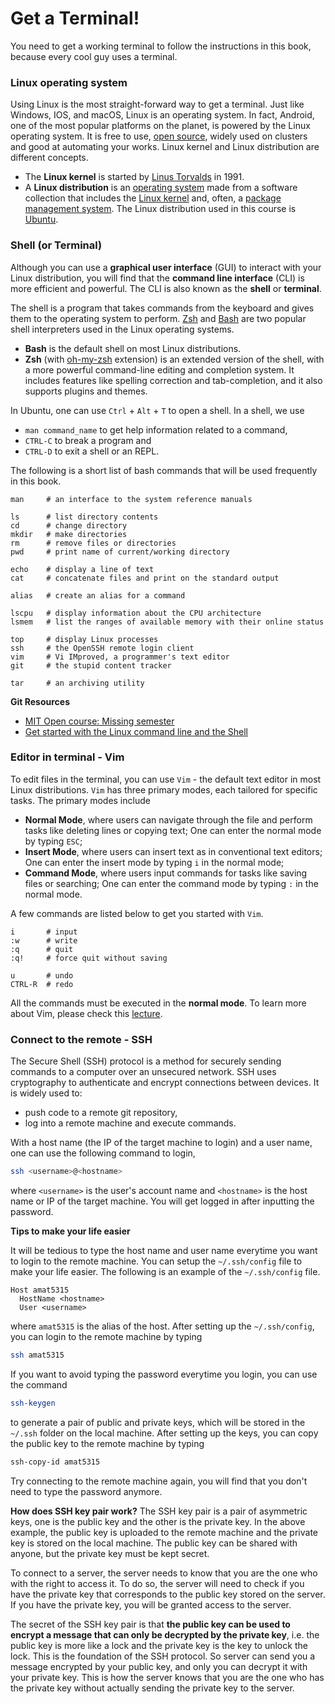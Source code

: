 # Get a Terminal!

You need to get a working terminal to follow the instructions in this book, because every cool guy uses a terminal.

### Linux operating system

Using Linux is the most straight-forward way to get a terminal. Just like Windows, IOS, and macOS, Linux is an operating system. In fact, Android, one of the most popular platforms on the planet, is powered by the Linux operating system. It is free to use, [open source](https://opensource.com/resources/what-open-source), widely used on clusters and good at automating your works. Linux kernel and Linux distribution are different concepts.
- The **Linux kernel** is started by [Linus Torvalds](https://en.wikipedia.org/wiki/Linus_Torvalds) in 1991.
- A **Linux distribution** is an [operating system](https://en.wikipedia.org/wiki/Operating_system) made from a software collection that includes the [Linux kernel](https://en.wikipedia.org/wiki/Linux_kernel) and, often, a [package management system](https://en.wikipedia.org/wiki/Package_management_system). The Linux distribution used in this course is [Ubuntu](https://ubuntu.com/desktop).

### Shell (or Terminal)

Although you can use a **graphical user interface** (GUI) to interact with your Linux distribution, you will find that the **command line interface** (CLI) is more efficient and powerful. The CLI is also known as the **shell** or **terminal**.

The shell is a program that takes commands from the keyboard and gives them to the operating system to perform. [Zsh](https://zsh.org/) and [Bash](https://gnu.org/software/bash/) are two popular shell interpreters used in the Linux operating systems.
- **Bash** is the default shell on most Linux distributions.
- **Zsh** (with [oh-my-zsh](https://github.com/ohmyzsh/ohmyzsh) extension) is an extended version of the shell, with a more powerful command-line editing and completion system. It includes features like spelling correction and tab-completion, and it also supports plugins and themes.

In Ubuntu, one can use `Ctrl` + `Alt` + `T` to open a shell. In a shell, we use
- `man command_name` to get help information related to a command,
- `CTRL-C` to break a program and
- `CTRL-D` to exit a shell or an REPL.

The following is a short list of bash commands that will be used frequently in this book.

```
man     # an interface to the system reference manuals

ls      # list directory contents
cd      # change directory
mkdir   # make directories
rm      # remove files or directories
pwd     # print name of current/working directory

echo    # display a line of text
cat     # concatenate files and print on the standard output

alias   # create an alias for a command

lscpu   # display information about the CPU architecture
lsmem   # list the ranges of available memory with their online status

top     # display Linux processes
ssh     # the OpenSSH remote login client
vim     # Vi IMproved, a programmer's text editor
git     # the stupid content tracker

tar     # an archiving utility
```

**Git Resources**

- [MIT Open course: Missing semester](https://missing.csail.mit.edu/2020/shell-tools/)
- [Get started with the Linux command line and the Shell](https://learn.microsoft.com/en-us/training/paths/shell/)

### Editor in terminal - Vim

To edit files in the terminal, you can use `Vim` - the default text editor in most Linux distributions.
`Vim` has three primary modes, each tailored for specific tasks. The primary modes include
- **Normal Mode**, where users can navigate through the file and perform tasks like deleting lines or copying text; One can enter the normal mode by typing `ESC`;
- **Insert Mode**, where users can insert text as in conventional text editors; One can enter the insert mode by typing `i` in the normal mode;
- **Command Mode**, where users input commands for tasks like saving files or searching; One can enter the command mode by typing `:` in the normal mode.

A few commands are listed below to get you started with `Vim`.

```
i       # input
:w      # write
:q      # quit
:q!     # force quit without saving

u       # undo
CTRL-R  # redo
```

All the commands must be executed in the **normal mode**. To learn more about Vim, please check this [lecture](https://missing.csail.mit.edu/2020/editors/).

### Connect to the remote - SSH

The Secure Shell (SSH) protocol is a method for securely sending commands to a computer over an unsecured network. SSH uses cryptography to authenticate and encrypt connections between devices. It is widely used to:
- push code to a remote git repository,
- log into a remote machine and execute commands.

With a host name (the IP of the target machine to login) and a user name, one can use the following command to login,

```bash
ssh <username>@<hostname>
```
where `<username>` is the user's account name and `<hostname>` is the host name or IP of the target machine. You will get logged in after inputting the password.

**Tips to make your life easier**

It will be tedious to type the host name and user name everytime you want to
login to the remote machine. You can setup the `~/.ssh/config` file to make your
life easier. The following is an example of the `~/.ssh/config` file.

```
Host amat5315
  HostName <hostname>
  User <username>
```

where `amat5315` is the alias of the host. After setting up the `~/.ssh/config`, you can login to the remote machine by typing

```bash
ssh amat5315
```

If you want to avoid typing the password everytime you login, you can use the command 
```bash
ssh-keygen
```
to generate a pair of public and private keys, which will be stored in the `~/.ssh` folder on the local machine.
After setting up the keys, you can copy the public key to the remote machine by typing
```bash
ssh-copy-id amat5315
```
Try connecting to the remote machine again, you will find that you don't need to type the password anymore.

**How does SSH key pair work?**
The SSH key pair is a pair of asymmetric keys, one is the public key and the other is the private key.
In the above example, the public key is uploaded to the remote machine and the private key is stored on the local machine. The public key can be shared with anyone, but the private key must be kept secret.

To connect to a server, the server needs to know that you are the one who with the right to access it. To do so, the server will need to check if you have the private key that corresponds to the public key stored on the server. If you have the private key, you will be granted access to the server.

The secret of the SSH key pair is that **the public key can be used to encrypt a message that can only be decrypted by the private key**, i.e. the public key is more like a lock and the private key is the key to unlock the lock. This is the foundation of the SSH protocol. So server can send you a message encrypted by your public key, and only you can decrypt it with your private key. This is how the server knows that you are the one who has the private key without actually sending the private key to the server.